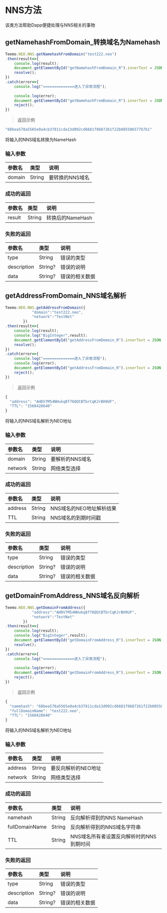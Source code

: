# NNS方法

该类方法帮助Dapp便捷处理与NNS相关的事物

## getNamehashFromDomain_转换域名为Namehash

```typescript
Teemo.NEO.NNS.getNamehashFromDomain("test222.neo")
.then(result=>{
    console.log(result);
    document.getElementById("getNamehashFromDomain_R").innerText = JSON.stringify(result, null, 2);
    resolve();
})
.catch(error=>{
    console.log("==============进入了异常流程");
    
    console.log(error);
    document.getElementById("getNamehashFromDomain_R").innerText = JSON.stringify(error, null, 2);
    reject();
})
```

> 返回示例

```typescript
"68bea578a5565e0a4cb37811cda13d092cd6681f0687261f22b085586577b7b1"
```

将输入的NNS域名转换为NameHash

### 输入参数

| 参数名         | 类型     | 说明                                                             |
|:------------- |:-------- |:---------------------------------------------------------------- |
| domain        | String   | 要转换的NNS域名                                                   |

### 成功的返回
| 参数名         | 类型     | 说明                                                             |
|:------------- |:-------- |:---------------------------------------------------------------- |
| result        | String   | 转换后的NameHash                                                 |

### 失败的返回
| 参数名       | 类型    | 说明                                         |
|:----------- |:------- |:-------------------------------------------- |
| type        | String  | 错误的类型                                    |
| description | String? | 错误的说明                                    |
| data        | String? | 错误的相关数据                                |

## getAddressFromDomain_NNS域名解析

```typescript
Teemo.NEO.NNS.getAddressFromDomain({
            "domain":"test222.neo",
            "network":"TestNet"
        })
.then(result=>{
    console.log(result);
    console.log("BigInteger",result);
    document.getElementById("getAddressFromDomain_R").innerText = JSON.stringify(result, null, 2);
    resolve();
})
.catch(error=>{
    console.log("==============进入了异常流程");
    console.log(error);
    document.getElementById("getAddressFromDomain_R").innerText = JSON.stringify(error, null, 2);
    reject();
})
```

> 返回示例

```typescript
{
  "address": "AHDV7M54NHukq8f76QQtBTbrCqKJrBH9UF",
  "TTL": "1568428640"
}
```

将输入的NNS域名解析为NEO地址

### 输入参数

| 参数名         | 类型     | 说明                                                             |
|:------------- |:-------- |:---------------------------------------------------------------- |
| domain        | String   | 要解析的NNS域名                                                   |
| network       | String   | 网络类型选择                                                      |

### 成功的返回
| 参数名         | 类型     | 说明                                                             |
|:------------- |:-------- |:---------------------------------------------------------------- |
| address        | String   | NNS域名的NEO地址解析结果                                          |
| TTL            | String   | NNS域名的到期时间戳                                               |

### 失败的返回
| 参数名       | 类型    | 说明                                         |
|:----------- |:------- |:-------------------------------------------- |
| type        | String  | 错误的类型                                    |
| description | String? | 错误的说明                                    |
| data        | String? | 错误的相关数据                                |

## getDomainFromAddress_NNS域名反向解析

```typescript
Teemo.NEO.NNS.getDomainFromAddress({
            "address":"AHDV7M54NHukq8f76QQtBTbrCqKJrBH9UF",
            "network":"TestNet"
        })
.then(result=>{
    console.log(result);
    console.log("BigInteger",result);
    document.getElementById("getDomainFromAddress_R").innerText = JSON.stringify(result, null, 2);
    resolve();
})
.catch(error=>{
    console.log("==============进入了异常流程");
    
    console.log(error);
    document.getElementById("getDomainFromAddress_R").innerText = JSON.stringify(error, null, 2);
    reject();
})
```

> 返回示例

```typescript
{
  "namehash": "68bea578a5565e0a4cb37811cda13d092cd6681f0687261f22b085586577b7b1",
  "fullDomainName": "test222.neo",
  "TTL": "1568428640"
}
```

将输入的NNS域名解析为NEO地址

### 输入参数

| 参数名         | 类型     | 说明                                                             |
|:------------- |:-------- |:---------------------------------------------------------------- |
| address       | String   | 要反向解析的NEO地址                                               |
| network       | String   | 网络类型选择                                                      |

### 成功的返回
| 参数名          | 类型     | 说明                                                             |
|:-------------  |:-------- |:---------------------------------------------------------------- |
| namehash       | String   | 反向解析得到的NNS NameHash                                        |
| fullDomainName | String   | 反向解析得到的NNS域名字符串                                        |
| TTL            | String   | NNS域名所有者设置反向解析时的NNS到期时间                            |

### 失败的返回
| 参数名       | 类型    | 说明                                         |
|:----------- |:------- |:-------------------------------------------- |
| type        | String  | 错误的类型                                    |
| description | String? | 错误的说明                                    |
| data        | String? | 错误的相关数据                                |